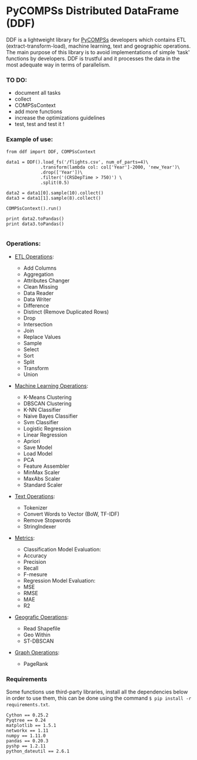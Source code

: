 # PyCOMPSs Distributed DataFrame (DDF)

DDF is a lightweight library for [PyCOMPSs](https://pypi.org/project/pycompss/)
developers which contains ETL (extract-transform-load), machine learning, text and geographic operations. 
The main purpose of this library is to avoid implementations of simple 'task' functions by developers. 
DDF is trustful and it processes the data in the most adequate way in terms of parallelism.


### TO DO:

 - document all tasks
 - collect
 - COMPSsContext
 - add more functions
 - increase the optimizations guidelines
 - test, test and test it !
 
### Example of use:

```
from ddf import DDF, COMPSsContext

data1 = DDF().load_fs('/flights.csv', num_of_parts=4)\
             .transform(lambda col: col['Year']-2000, 'new_Year')\
             .drop(['Year'])\
             .filter('(CRSDepTime > 750)') \
             .split(0.5)

data2 = data1[0].sample(10).collect()
data3 = data1[1].sample(8).collect()

COMPSsContext().run()

print data2.toPandas()
print data3.toPandas()
 
```

### Operations: 

* [ETL Operations](https://github.com/eubr-bigsea/Compss-Python/tree/master/functions/etl):
 	- Add Columns
 	- Aggregation
 	- Attributes Changer
 	- Clean Missing
 	- Data Reader
 	- Data Writer
 	- Difference
 	- Distinct (Remove Duplicated Rows)
 	- Drop
 	- Intersection
 	- Join
 	- Replace Values
 	- Sample
 	- Select
 	- Sort
 	- Split
 	- Transform
 	- Union

* [Machine Learning Operations](https://github.com/eubr-bigsea/Compss-Python/tree/master/functions/ml):
 	- K-Means Clustering
 	- DBSCAN Clustering
 	- K-NN Classifier
 	- Naive Bayes Classifier
 	- Svm Classifier
	- Logistic Regression
 	- Linear Regression
 	- Apriori
	- Save Model
	- Load Model
	- PCA
	- Feature Assembler
	- MinMax Scaler
	- MaxAbs Scaler
    - Standard Scaler

* [Text Operations](https://github.com/eubr-bigsea/Compss-Python/tree/master/functions/text):
 	- Tokenizer 
 	- Convert Words to Vector (BoW, TF-IDF)
 	- Remove Stopwords
 	- StringIndexer

* [Metrics](https://github.com/eubr-bigsea/Compss-Python/tree/master/functions/ml/metrics):
 	* Classification Model Evaluation:
 	- Accuracy
 	- Precision
 	- Recall
 	- F-mesure
 	* Regression Model Evaluation:
 	- MSE
 	- RMSE
 	- MAE
 	- R2

* [Geografic Operations](https://github.com/eubr-bigsea/Compss-Python/tree/master/functions/geo):
 	- Read Shapefile
 	- Geo Within
 	- ST-DBSCAN

* [Graph Operations](https://github.com/eubr-bigsea/Compss-Python/tree/master/functions/graph):
 	- PageRank



### Requirements

Some functions use third-party libraries, install all the dependencies below in order to use them, this can be done using the command `$ pip install -r requirements.txt`.



```
Cython == 0.25.2
Pyqtree == 0.24
matplotlib == 1.5.1
networkx == 1.11
numpy == 1.11.0
pandas == 0.20.3
pyshp == 1.2.11
python_dateutil == 2.6.1
```